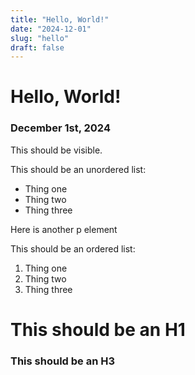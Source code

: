 ```yaml
---
title: "Hello, World!"
date: "2024-12-01"
slug: "hello"
draft: false
---
```


# Hello, World!

### December 1st, 2024

This should be visible.

This should be an unordered list:
- Thing one
- Thing two
- Thing three

Here is another p element

This should be an ordered list:
1. Thing one
2. Thing two
3. Thing three

# This should be an H1

### This should be an H3